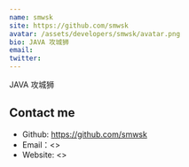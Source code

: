 ```yaml
---
name: smwsk
site: https://github.com/smwsk
avatar: /assets/developers/smwsk/avatar.png
bio: JAVA 攻城狮
email: 
twitter: 
---
```


JAVA 攻城狮

## Contact me

- Github: <https://github.com/smwsk>
- Email：<>
- Website: <>
  